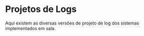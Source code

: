 # Projetos de Logs

Aqui existem as diversas versões de projeto de log dos sistemas implementados em sala.